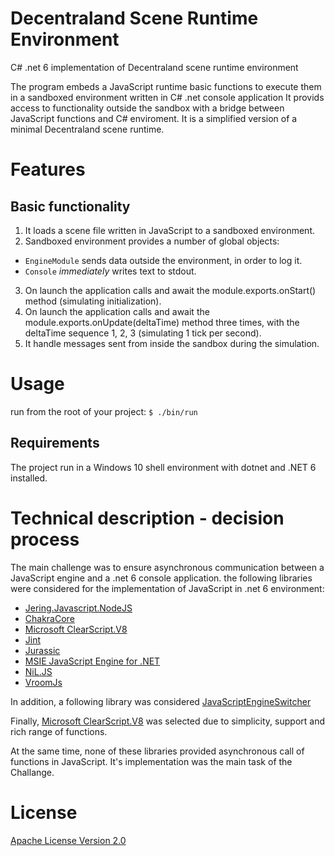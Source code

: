 # Decentraland Scene Runtime Environment
C# .net 6 implementation of Decentraland scene runtime environment

The program embeds a JavaScript runtime basic functions to execute them in a sandboxed environment written in C# .net console application
It provids access to functionality outside the sandbox with a bridge between JavaScript functions and C# enviroment. 
It is a simplified version of a minimal Decentraland scene runtime.

# Features

## Basic functionality

1. It loads a scene file written in JavaScript to a sandboxed environment.
2. Sandboxed environment provides a number of global objects:
* `EngineModule` sends data outside the environment, in order to log it.
* `Console` *immediately* writes text to stdout.
3. On launch the application calls and await the module.exports.onStart() method (simulating initialization).
4. On launch the application calls and await the module.exports.onUpdate(deltaTime) method three times, with the deltaTime sequence 1, 2, 3 (simulating 1 tick per second).
5. It handle messages sent from inside the sandbox during the simulation.

# Usage
run from the root of your project:
``` $ ./bin/run ```

## Requirements 
The project run in a Windows 10 shell environment with dotnet and .NET 6 installed.

# Technical description - decision process

The main challenge was to ensure asynchronous communication between a JavaScript engine and a .net 6 console application.
the following libraries were considered for the implementation of JavaScript in .net 6 environment:

* [Jering.Javascript.NodeJS](https://github.com/JeringTech/Javascript.NodeJS)
* [ChakraCore](https://github.com/chakra-core/ChakraCore)
* [Microsoft ClearScript.V8](https://github.com/Microsoft/ClearScript)
* [Jint](https://github.com/sebastienros/jint)
* [Jurassic](https://github.com/paulbartrum/jurassic)
* [MSIE JavaScript Engine for .NET](https://github.com/Taritsyn/MsieJavaScriptEngine)
* [NiL.JS](https://github.com/nilproject/NiL.JS)
* [VroomJs](https://github.com/pauldotknopf/vroomjs-core)

In addition, a following library was considered [JavaScriptEngineSwitcher](https://github.com/Taritsyn/JavaScriptEngineSwitcher)

Finally, [Microsoft ClearScript.V8](https://github.com/Microsoft/ClearScript) was selected due to simplicity, support and rich range of functions.

At the same time, none of these libraries provided asynchronous call of functions in JavaScript. It's implementation was the main task of the Challange.

# License
[Apache License Version 2.0](http://github.com/Taritsyn/JavaScriptEngineSwitcher/blob/master/LICENSE.txt)
